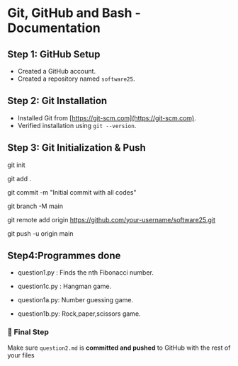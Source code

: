 # Git, GitHub and Bash - Documentation

## Step 1: GitHub Setup
- Created a GitHub account.
- Created a repository named `software25`.

## Step 2: Git Installation
- Installed Git from [https://git-scm.com](https://git-scm.com).
- Verified installation using `git --version`.

## Step 3: Git Initialization & Push

git init

git add .

git commit -m "Initial commit with all codes"

git branch -M main

git remote add origin https://github.com/your-username/software25.git

git push -u origin main

## Step4:Programmes done
+ question1.py : Finds the nth Fibonacci number.

+ question1c.py : Hangman game.

+ question1a.py: Number guessing game.

+ question1b.py: Rock,paper,scissors game.

### 📌 Final Step
Make sure `question2.md` is **committed and pushed** to GitHub with the rest of your files